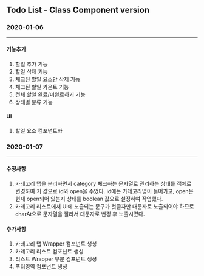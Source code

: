 ## Todo List - Class Component version

### 2020-01-06
<hr />

#### 기능추가
1. 할일 추가 기능
2. 할일 삭제 기능
3. 체크된 할일 요소만 삭제 기능
4. 체크된 할일 카운트 기능
5. 전체 할일 완료/미완료하기 기능
6. 상태별 분류 기능

#### UI
1. 할일 요소 컴포넌트화

### 2020-01-07
<hr />

#### 수정사항
1. 카테고리 탭을 분리하면서 category 체크하는 문자열로 관리하는 상태를 객체로 변경하여 키 값으로 id와 open을 주었다. id에는 카테고리명이 들어가고, open은 현재 open되어 있는지 상태를 boolean 값으로 설정하여 작업했다.
2. 카테고리 리스트에서 UI에 노출되는 문구가 첫글자만 대문자로 노출되어야 하므로 charAt으로 문자열을 잘라서 대문자로 변경 후 노출시켰다.

#### 추가사항
1. 카테고리 탭 Wrapper 컴포넌트 생성
2. 카테고리 리스트 컴포넌트 생성
3. 리스트 Wrapper 부분 컴포넌트 생셩
3. 푸터영역 컴포넌트 생셩
